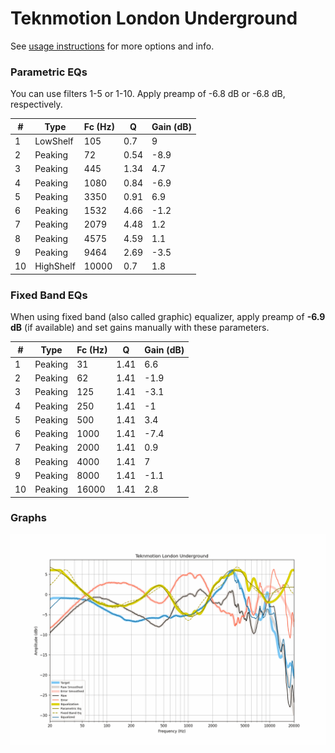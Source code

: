 # Teknmotion London Underground
See [usage instructions](https://github.com/jaakkopasanen/AutoEq#usage) for more options and info.

### Parametric EQs
You can use filters 1-5 or 1-10. Apply preamp of -6.8 dB or -6.8 dB, respectively.

|   # | Type      |   Fc (Hz) |    Q |   Gain (dB) |
|-----|-----------|-----------|------|-------------|
|   1 | LowShelf  |       105 | 0.7  |         9   |
|   2 | Peaking   |        72 | 0.54 |        -8.9 |
|   3 | Peaking   |       445 | 1.34 |         4.7 |
|   4 | Peaking   |      1080 | 0.84 |        -6.9 |
|   5 | Peaking   |      3350 | 0.91 |         6.9 |
|   6 | Peaking   |      1532 | 4.66 |        -1.2 |
|   7 | Peaking   |      2079 | 4.48 |         1.2 |
|   8 | Peaking   |      4575 | 4.59 |         1.1 |
|   9 | Peaking   |      9464 | 2.69 |        -3.5 |
|  10 | HighShelf |     10000 | 0.7  |         1.8 |

### Fixed Band EQs
When using fixed band (also called graphic) equalizer, apply preamp of **-6.9 dB** (if available) and set gains manually with these parameters.

|   # | Type    |   Fc (Hz) |    Q |   Gain (dB) |
|-----|---------|-----------|------|-------------|
|   1 | Peaking |        31 | 1.41 |         6.6 |
|   2 | Peaking |        62 | 1.41 |        -1.9 |
|   3 | Peaking |       125 | 1.41 |        -3.1 |
|   4 | Peaking |       250 | 1.41 |        -1   |
|   5 | Peaking |       500 | 1.41 |         3.4 |
|   6 | Peaking |      1000 | 1.41 |        -7.4 |
|   7 | Peaking |      2000 | 1.41 |         0.9 |
|   8 | Peaking |      4000 | 1.41 |         7   |
|   9 | Peaking |      8000 | 1.41 |        -1.1 |
|  10 | Peaking |     16000 | 1.41 |         2.8 |

### Graphs
![](./Teknmotion%20London%20Underground.png)

